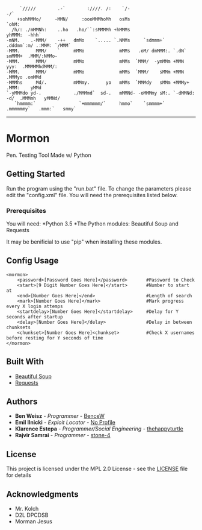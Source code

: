          `/////        .-`        :////. /:    `/-                                 -/`              
        +sohMMMo/     -MMN/     :oooMMMhoMh   osMs                               `ohM:              
      /h/: ./mMMNh:    ..ho   .ho/``:sMMMMh +hMMMs                              yhMMM:  -hhh`       
    -mNM.    .-MMM/    -++   dmMo    `..... `.NMMs     `sdmmm+`      .dddmm`:m/ .:MMM: `/MMM`       
    -MMM.      MMM/    `     mMMo             mMMs   .oM/ dmMMM:. `.dN`  smMMM+  .MMM/:NMMo-        
    -MMM.      MMM/          mMMo             mMMs  `MMM/  -ymMMm +MMN     yyy:  .MMMMMhdMMM/:      
    -MMM.      MMM/          mMMo             mMMs  `MMM/    sMMm +MMN           .MMMyo .omMMd      
    -MMMhs     Md/.          mMMmy.      yo   mMMs  `MMMdy   sMMm +MMMy+         .MMM:    yMMd      
    `-yMMMdo yd-.            ./MMMmd`  sd-.   mMMNd- -oMMMmy sM:. `-dMMNd:  -d/  .MMMmh   yMMNd/    
       `hmmmm:`                `+mmmmmm/`     hmmo`    `smmmm+`      .mmmmmmy`   .mmm:`   smmy`   
----------------------------------------------------------------------------------------------------
# Mormon

Pen. Testing Tool Made w/ Python

## Getting Started

Run the program using the "run.bat" file. To change the parameters please edit the "config.xml" file. You will need the prerequisites listed below.

### Prerequisites

You will need:
*Python 3.5
*The Python modules: Beautiful Soup and Requests

It may be benificial to use "pip" when installing these modules.

## Config Usage

```
<mormon>
	<password>[Password Goes Here]</password> 		#Password to Check
	<start>[9 Digit Number Goes Here]</start>	    #Number to start at
	<end>[Number Goes Here]</end>			        #Length of search
	<mark>[Number Goes Here]</mark>		        	#Mark progress every X login attemps
	<startdelay>[Number Goes Here]</startdelay>	    #Delay for Y seconds after startup
	<delay>[Number Goes Here]</delay>		        #Delay in between chunksets
	<chunkset>[Number Goes Here]<chunkset>		    #Check X usernames before resting for Y seconds of time
</mormon>
```

## Built With

* [Beautiful Soup](https://www.crummy.com/software/BeautifulSoup/)
* [Requests](http://docs.python-requests.org/en/master/)

## Authors

* **Ben Weisz** - *Programmer* - [BenceW](https://github.com/BenceW)
* **Emil Ilnicki** - *Exploit Locator* - [No Profile]()
* **Klarence Estepa** - *Programmer/Social Engineering* - [thehappyturtle](https://github.com/thehappyturtle)
* **Rajvir Samrai** - *Programmer* - [stone-4](https://github.com/stone-4)

## License

This project is licensed under the MPL 2.0 License - see the [LICENSE](LICENSE) file for details

## Acknowledgments

* Mr. Kolch
* D2L DPCDSB
* Morman Jesus
